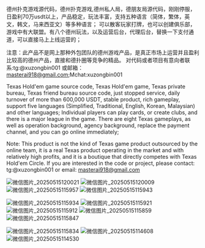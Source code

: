 
 德州扑克游戏源代码，德州扑克游戏,德州私人局，德朋友局源代码，刚刚停服，日盈利70万usdt以上，产品稳定，玩法丰富，支持五种语言（简体，繁体，英文，韩文，马来西亚文）等多种语言；
 可以散客玩家打牌，也可以创建俱乐部，游戏中有大联盟。有八个德州玩法，以及运营后台，代理后台，替换一下支付通道，可以直接马上上线运营的；

 注意：此产品不是网上那种外包团队的德州游戏产品，是真正市场上运营并且盈利比较高的德州产品，直接和德扑圈等竞争的精品。
 对代码或者项目有意向者联系:tg:@xuzongbin001  或邮箱：masterai918@gmail.com;Mchat:xuzongbin001


 Texas Hold'em game source code, Texas Hold'em game, Texas private bureau, Texas friend bureau source code, just stopped service, daily turnover of more than 600,000 USDT, stable product, rich gameplay, support five languages ​​(Simplified, Traditional, English, Korean, Malaysian) and other languages;
Individual players can play cards, or create clubs, and there is a major league in the game. There are eight Texas gameplays, as well as operation background, agency background, replace the payment channel, and you can go online immediately;

Note: This product is not the kind of Texas game product outsourced by the online team, it is a real Texas product operating in the market and with relatively high profits, and it is a boutique that directly competes with Texas Hold'em Circle.
If you are interested in the code or project, please contact: tg:@xuzongbin001 or email: masterai918@gmail.com


 
 ![微信图片_20250515120021](https://github.com/user-attachments/assets/fad9e0fd-6eb9-441d-8391-d8ed795b9a25)
![微信图片_20250515120009](https://github.com/user-attachments/assets/cb5e7815-8d72-42e7-9844-d8fe0dd9d8aa)
![微信图片_20250515115957](https://github.com/user-attachments/assets/92692a2d-4d8f-466a-9d43-94be7996f466)
![微信图片_20250515115943](https://github.com/user-attachments/assets/cf0897aa-6357-4a00-8b3d-77752e1dfdbb)

 
 
 ![微信图片_20250515115934](https://github.com/user-attachments/assets/26b6636a-9fdd-4e42-84f0-2e98d47e2c5d)
![微信图片_20250515115921](https://github.com/user-attachments/assets/a9a66afc-dfcd-4be7-a469-a8400d393db6)
![微信图片_20250515115912](https://github.com/user-attachments/assets/8bb53f68-86c6-4c9e-9c74-9d58105d0e10)
![微信图片_20250515115859](https://github.com/user-attachments/assets/90910fbe-dce8-491e-890f-d2f88853720a)
![微信图片_20250515115847](https://github.com/user-attachments/assets/43681686-b37e-49e8-999b-c90f85232858)


![微信图片_20250515115834](https://github.com/user-attachments/assets/03115f7a-5254-456a-a29e-8b7cc56103a5)
![微信图片_20250515114608](https://github.com/user-attachments/assets/de0e1470-3ad2-4c6f-a00d-d87e6ba7d3f8)
![微信图片_20250515114530](https://github.com/user-attachments/assets/58b0634b-b259-4c02-8fae-e429d22dd2b0)

